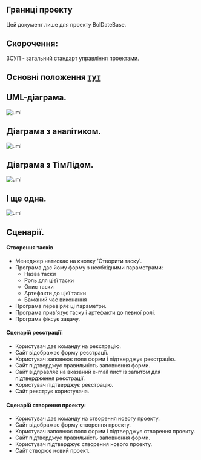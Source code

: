﻿## Границі проекту
Цей документ лише для проекту BolDateBase.
## Скорочення:
ЗСУП - загальний стандарт управління проектами.
## Основні положення [тут](Основні положення.md)
## UML-діаграма.
![uml](http://www.plantuml.com/plantuml/png/hLNBJjjG4DtdAwvOaONv05GXAj5T4H5ArMNaaWkaTM8KcrPKNOJmO8DAHH58LQj6V84RaXAS1rA_OFn7FJCthcFBT0CBY3sFSsVEcRbUzdoxwU_MdOBthjROiPjsNNdRTjNzK6jigKtRyNHXaRxIX8RuwzAO1dIdAA0UZQ9B6YygsrFFg_LQ0s7VgO-0Fdo_gH-r5Dr7BPh044Rjw412Iwk8kqRcID4GFpqE54_v9JpVQ8AKGRJF2JWkY4x4-ShJJRYlO6WXuq8261iXfgO_7GeVI5xNMpNFrqrThKnnlY0duFEZDd93qqJ3TlOy7zuES6y5_HVYOl-AVgyTTqVohwdFfoIrQ-37ZYCQ0_WafkfUAZgb4PEJu25dOxlokbapYHq-JUgHY3pgNjHt77TFwm8teIpBMbBpwAIB7EaRDPkkstBYMJ4L-9EB1TuDsZwZdcBneaCQfACw2Ra0EaP1WCatAyx8KfjvLyy-MHOqpxURiP7_oXn_WPPx51XLKT-PGZE1mlj0x4FgJ-rvOgEbRZ7tg8Ix-47C5eOkOud786DErCyuHFgCDIKjCp_aTb1bqbPQtYBBErzox4Qbr7JVwWs_M2Yj2YSPQyFrjNhZ-hvRL-vcraldF0KqPZ9em7E0Wy3J_dJLp09FXBDBeHQka6ahA1XukMIe3ocGmk1GI1ko3iS0F4hdw4PLSK7_QkNrfR7PJ6HzJXes4eRiVeW3qzjSUMrbJJbGq9kJBIay3bKjB02ZZ9-bP0YWYV1n0oxQmah8KmQ2bEn887pTJaVzAb-jfiPjgIjbjxAkRQVsKMUrou_9L_B_iIYtDQDil0CmfYuDr3rYmViYiyWbbC5mbuXb1dOgs0_ao0Krkt1ojraKSXuU8JLFXnmSMe2JfPDbIuETPyH8m6PdFvqaAn_2BzUZH6QN7s-n8ifmG7VytJ0zoeGZUq13HagXPqVd5Fb0Z0vGqm7IfqJIA0C2tZAV0E6MByjujPCZnlaK9b-12KzGBzrcF5h5mcC1J1Mp4yg0JuOhbuOiIqY39qC5Y0nkIybZ5ua1wnDBcaatixQC4TwjEty1)
## Діаграма з аналітиком.
![uml](http://www.plantuml.com/plantuml/png/hLL1RXD14BplA_e6bc8Ua0CA_-2oA0v4s6kKNOIuOIz9GB9Yb8CF70291s0RMraxtiaNkdz4bMRiZUt4W9JBEZDJNTLTtJCvIBFu97lRQaRfw-FaJNmIjoHz5H-stnqdB-KeRgQDADhNBrhgKAzjO5qjTBulSIhFahZvFisYAFmXzVfJUQo_T0vOnxhM4nq3lL2dlsiLoiE-OdTXkPOsqBaExGn1_Lke0Fl60oq94UlwpzG-89IxHIswLp2aiyfSh_R4FgfZy79dgRk7GAujtppneZfH1vKSaLCjePH3Q0Zc4eXASrSsePvB14sj0veGV8DydDweWsP1JPs9VSOIai9zvWFK9uJybruG_47cHzQ7Pda7XT17a6CfbjivwYQmeE7Omey3aALEj13c2fVu7U5ej_tB37vwrW085TiPRR01HBa1XJ4BtSgFML0dQMSDUT7EidPBsaSFnSewLjKCXMs7vGL81-Gi_Tw239RVYiUyk6emSO2eQnoEYM9KQEiKtdIZHd8ep3-wR-h3g7u71vnU7wxvTeJEjaLiKDj1l-FAeK1VDmiRXzO31tOEu0ZuYVNgrcU_iHtiSh2VIs-NCktUxWp2TUw2086h0j6kKzQBsgixiJHYlSJStz891xK3tbDPtbDAwJXG53nmHEZeYJnFv1zLQIbYa3afDnw2YyrKm8llbdEak9DzJchE9mwO8LrcKi26vyJE0GcJN8GVdON7ggUbTzO_W24er8FU__sbh2xaPUWn2guST-JSTF5AkJ7nxHNV00z3DXLKPx1ZJGyk8DhpmdksWY6mqVghz-AY5XtWRk2Vpny0)
## Діаграма з ТімЛідом.
![uml](http://www.plantuml.com/plantuml/png/jPCzJiD048Lxds9AaCW5Kg0S86Kki582H2G1nK6qTbO22YGQ52HA6bedji7oJtA5cIjm4jxi5fOG1OKfhCoR6R_txIOPX2kpNDtCPq5uELrScwMPKtXXnbUtqyKvdPbPE0dw_2ORheahV6ISIzGd4z9e68o6rEkTqX6_SC9RplcJ3vZVesguaIVYWqISo9qRPQZM6EmbbhLi_72FKGbfZuDkR43aa5xHg-7Nw0jOWjnneOOgjs9XKX3yKamotzM54h8HYphn6ncI8h4jJfUalw5gOCm5TXx9uTGkPAqXwkTtAgJz1FOG_utyX-lTGLPuCjcqbmX7xww_9ZJXdADfWHh32QqJl4cAXzQ3M59ARAKelw9dbGbM4TpjUTo1tW6i5e0jsxEfh25JJ45i-KE_63mnaZG76OvdC5cCyJVw1W00)
## І ще одна.
![uml](http://www.plantuml.com/plantuml/png/hLHDJi9W4Dtt5BCJ5bo0XM7X3IHXJPGTcYZW6eheXlYJ45ouG3q1L0cbq7g5DpVoTRw414D8IadWW-_bpNlpCssbrQxVjZjNJQ-02H9yyniWqIv2h9485lnWYhNXiQ4H_w-BKYgTIW4Vl2oqotEs2I7_5w7w2EsY3pf6H3302lDKH0T2ZnxXMT732w4fLZfE8n39aNJpQ-ogqR5YVPPEgo4NTHxMd1_YB87bZ12QpPAykNObkqGskaiIx-dqN372mqR8Cdpj8x0wXqHjm49Mh7wQdDvJP4bQ_q3NJ_NTlkXJQkD2jfY26VqMreoUfDedEaAaFj4Wh-k6JaP2qJxPXDHtazKt6kJkZ3F55-5DbBEbUjuEx5NFKkbUeTrBcNjbobl3Y-tfnIj6PQctvAnnTtxJzDpFiTQbRFKD63RMHtDS2YQMzj1rnALX6LHhNhLsmChyw-6AqYQwhyELnlKbNwD_)
## Сценарії.
#### Створення тасків
- Менеджер натискає на кнопку 'Створити таску'.
- Програма дає йому форму з необхідними параметрами:
	- Назва таски
	- Роль для цієї таски
	- Опис таски
	- Артефакти до цієї таски
	- Бажаний час виконання
- Програма перевіряє ці параметри.
- Програма прив'язує таску і артефакти до певної ролі.
- Програма фіксує задачу.

#### Сценарій реєстрації:
- Користувач дає команду на реєстрацію.
- Сайт відображає форму реєстрації.
- Користувач заповнює поля форми і підтверджує реєстрацію.
- Сайт підтверджує правильність заповнення форми.
- Сайт відправляє на вказаний e-mail лист із запитом для підтвердження реєстрації.
- Користувач підтверджує реєстрацію.
- Сайт реєструє користувача.

#### Сценарій створення проекту:
- Користувач дає команду на створення новогу проекту.
- Сайт відображає форму створення проекту.
- Користувач заповнює поля форми і підтверджує створення проекту.
- Сайт підтверджує правильність заповнення форми.
- Користувач підтверджує створення нового проекту.
- Сайт створює новий проект.

